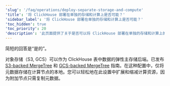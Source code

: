 ```yaml
---
'slug': '/faq/operations/deploy-separate-storage-and-compute'
'title': '将 ClickHouse 部署在单独的存储和计算上是否可能？'
'sidebar_label': '将 ClickHouse 部署在单独的存储和计算上是否可能？'
'toc_hidden': true
'toc_priority': 20
'description': '此页面提供了关于是否可以将 ClickHouse 部署在单独的存储和计算上的答案。'
---
```


简短的回答是“是的”。

对象存储（S3, GCS）可以作为 ClickHouse 表中数据的弹性主存储后端。已发布 [S3-backed MergeTree](/integrations/data-ingestion/s3/index.md) 和 [GCS-backed MergeTree](/integrations/data-ingestion/gcs/index.md) 指南。在这种配置中，仅将元数据存储在计算节点的本地。您可以轻松地在此设置中扩展和缩减计算资源，因为附加节点只需复制元数据。
